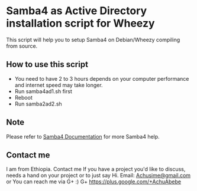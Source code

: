 Samba4 as Active Directory installation script for Wheezy
===


This script will help you to setup Samba4 on Debian/Wheezy compiling from source.  

How to use this script
-------

* You need to have 2 to 3 hours depends on your computer performance and internet speed may take longer.
* Run samba4ad1.sh first 
* Reboot 
* Run samba2ad2.sh 

Note
--------
Please refer to [Samba4 Documentation](https://wiki.samba.org/index.php/Samba) for more Samba4 help.

Contact me
-------
I am from Ethiopia. Contact me If you have a project you'd like to discuss, needs a hand on your project or to just say Hi. 
Email:  Achusime@gmail.com  or You can reach me via G+ :) G+ https://plus.google.com/+AchuAbebe
 
 


